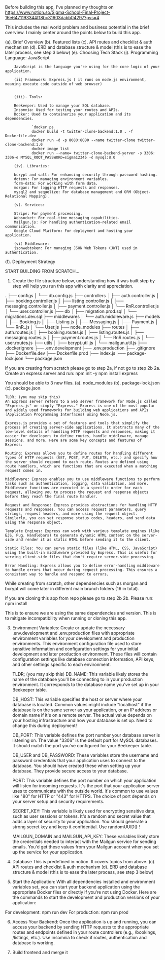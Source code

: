 Before building this app, I've planned my thoughts on https://www.notion.so/Sigma-School-Final-Project-16e6471193344f18bc31603dabb04297?pvs=4

This includes the real world problem and business potential in the brief overview. I mainly center around the points below to build this app.

(a). Brief Overview
(b). Featured lists
(c). API routes and checklist & auth mechanism
(d). ERD and database structure & model  (this is to ease the later process, see step 3 below)
(e). Choosing Tech Stack
        (i). Programming Language: JavaScript

        JavaScript is the language you're using for the core logic of your application.
        
        (ii) Framework: Express.js ( it runs on node.js environment, meaning execute code outside of web browser)

       
        (iii). Tools:

        Beekeeper: Used to manage your SQL database.
        Insomnia: Used for testing your routes and APIs.
        Docker: Used to containerize your application and its dependencies.

                `docker ps  
                docker build -t twitter-clone-backend:1.0 . -f Dockerfile.dev 
                docker run -d -p 8080:8080 --name twitter-clone twitter-clone-backend:1.0
                docker image list  
                docker run --name= twitter-clone-backend-server -p 3306: 3306-e MYSQL_ROOT_PASSWORD=sigma12345 -d mysql:8.0   `
        
        (iv). Libraries:

        bcrypt and salt: For enhancing security through password hashing.
        dotenv: For managing environment variables.
        form-data: For working with form data.
        morgan: For logging HTTP requests and responses.
        mysql2 and sequelize: For database management and ORM (Object-Relational Mapping).
        
        (v). Services:

        Stripe: For payment processing.
        Websocket: For real-time messaging capabilities.
        Mailgun.js: For handling authentication-related email communication.
        Google Cloud Platform: For deployment and hosting your application.
        
        (vi) Middleware:
        jsonwebtoken: For managing JSON Web Tokens (JWT) used in authentication.

(f). Deployment Strategy

START BUILDING FROM SCRATCH...

1. Create the file structure below, understanding how it was built step by step will help you run this app with clarity and appreciation. 

.
├── configs 
│   └── db.config.js 
├── controllers
│   ├── auth.controller.js
│   ├── booking.controller.js
│   ├── listing.controller.js
│   ├── messaging.controller.js
│   ├── payment.controller.js
│   └── RnR.controller.js
│   └── user.controller.js
├── db
│   ├── migration.prod.sql 
│   └── migrations.dev.sql 
├── middlewares
│   └── auth.middleware.js 
├── models 
│   ├── Booking.js
│   ├── Listing.js
│   ├── Messaging.js
│   ├── Payment.js
│   └── RnR..js
│   └── User.js
├── node_modules
├── routes
│   ├── auth.routes.js
│   ├── booking.routes.js
│   ├── listing.routes.js
│   ├── messaging.routes.js
│   ├── payment.routes.js
│   └── RnR.routes.js
│   └── user.routes.js
├── utils
│   ├── bcrypt.util.js 
│   └── mailgun.util.js 
├── .dockerignore 
├── .env.development 
├── .env.production 
├── .gitignore 
├── Dockerfile.dev
├── Dockerfile.prod
├── index.js 
├── package-lock.json
└── package.json 

If you are creating from scratch please go to step 2a, if not go to step 2b
2a. Create an express server and run:
npm init -y
npm install express

You should be able to 3 new files. 
(a). node_modules
(b). package-lock.json
(c). package.json

    TLDR; (you may skip this)
    An Express server refers to a web server framework for Node.js called "Express.js" or simply "Express." Express is one of the most popular and widely used frameworks for building web applications and APIs (Application Programming Interfaces) using Node.js.

    Express.js provides a set of features and tools that simplify the process of creating server-side applications. It abstracts many of the low-level details of handling HTTP requests and responses, making it easier for developers to define routes, handle middleware, manage sessions, and more. Here are some key concepts and features of Express:

    Routing: Express allows you to define routes for handling different types of HTTP requests (GET, POST, PUT, DELETE, etc.) and specify how the server should respond to each route. Routes are defined using route handlers, which are functions that are executed when a matching request comes in.

    Middleware: Express enables you to use middleware functions to perform tasks such as authentication, logging, data validation, and more. Middleware functions are executed in a specific order for each request, allowing you to process the request and response objects before they reach the final route handler.

    Request and Response: Express provides abstractions for handling HTTP requests and responses. You can access request parameters, query strings, request headers, and more using the request object. Similarly, you can set response status codes, headers, and send data using the response object.

    Template Engines: Express can work with various template engines (like EJS, Pug, Handlebars) to generate dynamic HTML content on the server-side and render it as static HTML before sending it to the client.

    Static Files: You can serve static files (like HTML, CSS, JavaScript) using the built-in middleware provided by Express. This is useful for serving client-side files that don't require server-side processing.

    Error Handling: Express allows you to define error-handling middleware to handle errors that occur during request processing. This ensures a consistent way to handle and respond to errors.


While creating from scratch, other dependencies such as morgan and bcrypt will come later in different main brunch folders (16 in total). 

If you are cloning this app from repo please go to step 2b
2b. Please run:
npm install 

This is to ensure we are using the same dependencies and version. This is to mitigate incompatibility when running or cloning this app. 


 
3. Environment Variables:
Create or update the necessary .env.development and .env.production files with appropriate environment variables for your development and production environments. This environment configuration file used to store sensitive information and configuration settings for your initial development and later production environment. These files will contain configuration settings like database connection information, API keys, and other settings specific to each environment. 

    TLDR; (you may skip this)
    DB_NAME: This variable likely stores the name of the database you'll be connecting to in your production environment. It corresponds to the database name you've set up in your Beekeeper table.

    DB_HOST: This variable specifies the host or server where your database is located. Common values might include "localhost" if the database is on the same server as your application, or an IP address or domain name if it's on a remote server. The actual value depends on your hosting infrastructure and how your database is set up. Need to change this during deployment! 

    DB_PORT: This variable defines the port number your database server is listening on. The value "3306" is the default port for MySQL databases. It should match the port you've configured for your Beekeeper table.

    DB_USER and DB_PASSWORD: These variables store the username and password credentials that your application uses to connect to the database. You should have created these when setting up your database. They provide secure access to your database.

    PORT: This variable defines the port number on which your application will listen for incoming requests. It's the port that your application server uses to communicate with the outside world. It's common to use values like "80" for HTTP or "443" for HTTPS. The choice of port depends on your server setup and security requirements.

    SECRET_KEY: This variable is likely used for encrypting sensitive data, such as user sessions or tokens. It's a random and secret value that adds a layer of security to your application. You should generate a strong secret key and keep it confidential. Use randomUUID() !

    MAILGUN_DOMAIN and MAILGUN_API_KEY: These variables likely store the credentials needed to interact with the Mailgun service for sending emails. You'd get these values from your Mailgun account when you set up the service for your application.

4. Database 
This is predefined in notion. It covers topics from above.
    (c). API routes and checklist & auth mechanism
    (d). ERD and database structure & model  (this is to ease the later process, see step 3 below)

5. Start the Application:
With all dependencies installed and environment variables set, you can start your backend application using the appropriate Docker files or directly if you're not using Docker. Here are the commands to start the development and production versions of your application:

For development: npm run dev
For production: npm run prod

6. Access Your Backend:
Once the application is up and running, you can access your backend by sending HTTP requests to the appropriate routes and endpoints defined in your route controllers (e.g., /bookings, /listings, etc.). Use insomnia to check if routes, authentication and database is working. 

7. Build frontend and merge it
